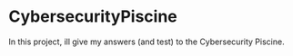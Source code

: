 # CybersecurityPiscine
In this project, ill give my answers (and test) to the Cybersecurity Piscine.
